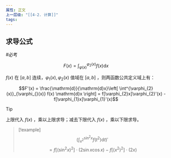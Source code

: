```yaml
---
属性: 正文
上一层级: "[[4-2. 计算]]"
tags:
---
```


## 求导公式

#必考

$$F(x) = \int^{\varphi_{2}(x)}_{\varphi_{}(x)} f(x) \mathrm{d}x$$

$f(x)$ 在 $[a,b]$ 连续，$\varphi_{1}(x), \varphi_{2}(x)$ 值域在 $[a,b]$ ，则两函数公共定义域上有：

$$F'(x) = \frac{\mathrm{d}}{\mathrm{d}x}\left[ \int^{\varphi_{2}(x)}_{\varphi_{}(x)} f(x) \mathrm{d}x \right] = f[\varphi_{2}x]\varphi_{2}'(x) - f[\varphi_{1}x]\varphi_{1}'(x)$$

> [!tip] 
> 上限代入 $f(x)$ ，乘以上限求导；减去下限代入 $f(x)$ ，乘以下限求导。

> [!example] 
> $$\left( \int^{\sin^{2}x}_{x^{2}} f(t^{2}) \mathrm{d}t \right)'$$
> $$= f[(\sin^{2}x)^{2}] \cdot (2 \sin x \cos x) - f[(x^{2})^{2}] \cdot (2x)$$

